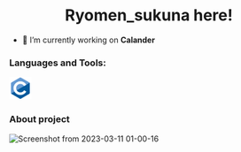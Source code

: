 <h1 align="center">Ryomen_sukuna here!</h1>

- 🔭 I’m currently working on **Calander**

</p>

<h3 align="left">Languages and Tools:</h3>
<p align="left"> <a href="https://www.cprogramming.com/" target="_blank" rel="noreferrer"> <img src="https://raw.githubusercontent.com/devicons/devicon/master/icons/c/c-original.svg" alt="c" width="40" height="40"/> </a> </p>

<h3> About project</h3>

![Screenshot from 2023-03-11 01-00-16](https://user-images.githubusercontent.com/112168836/224412500-61904c9b-c01c-4865-aa0f-afd212dc0e53.png)
